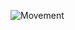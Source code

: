 ![Movement](https://user-images.githubusercontent.com/50168940/122518925-7b8fe400-d02f-11eb-97a7-a8515ba0638f.gif)
